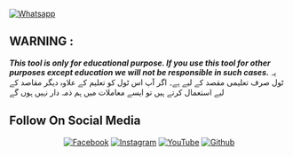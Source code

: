 [![Whatsapp](https://img.shields.io/badge/Whatsapp-ARB-deepgreen?style=flat-square&logo=whatsapp)](https://wa.me/+923085798699)
## WARNING : 
***This tool is only for educational purpose. If you use this tool for other purposes except education we will not be responsible in such cases.***
یہ ٹول صرف تعلیمی مقصد کے لیے ہے۔ اگر آپ اس ٹول کو تعلیم کے علاوہ دیگر مقاصد کے لیے استعمال کرتے ہیں تو ایسے معاملات میں ہم ذمہ دار نہیں ہوں گے 
## Follow On Social Media
<p align="center">
<a href="https://www.facebook.com/syedshawaizshah655"><img title="Facebook" src="https://img.shields.io/badge/Facebook-white?style=for-the-badge&logo=facebook"></a>
<a href="https://www.instagram.com/syed_zada1100/"><img title="Instagram" src="https://img.shields.io/badge/INSTAGRAM-purple?style=for-the-badge&logo=instagram"></a>
<a href="https://youtube.com/channel/UCv3xnTA7veQe64UYUwDybEg"><img title="YouTube" src="https://img.shields.io/badge/YOUTUBE-red?style=for-the-badge&logo=YouTube"></a>
<a href="https://github.com/syedzada1100"><img title="Github" src="https://img.shields.io/badge/Github-SYED--ZADA-green?style=for-the-badge&logo=github"></a>
 
 

 
 
